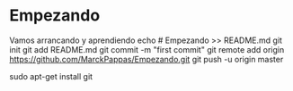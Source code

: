 # Empezando
Vamos arrancando y aprendiendo
echo # Empezando >> README.md
git init
git add README.md
git commit -m "first commit"
git remote add origin https://github.com/MarckPappas/Empezando.git
git push -u origin master

sudo apt-get install git

